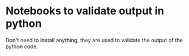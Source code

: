 # Notebooks to validate output in python

Don't need to install anything, they are used to validate the output of the python code.